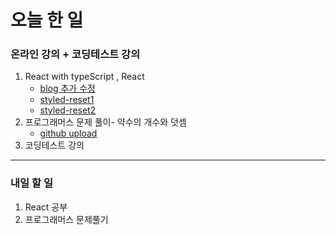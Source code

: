 # 오늘 한 일

### 온라인 강의 + 코딩테스트 강의

1. React with typeScript , React
   - [blog 추가 수정](https://dkfma6033.tistory.com/148?category=1248417)
   - [styled-reset1 ](https://dkfma6033.tistory.com/154)
   - [styled-reset2](https://dkfma6033.tistory.com/155)
1. 프로그래머스 문제 풀이- 약수의 개수와 덧셈
   - [github upload](https://github.com/youahleum/Programmers)
1. 코딩테스트 강의

---

### 내일 할 일

1. React 공부
1. 프로그래머스 문제풀기
